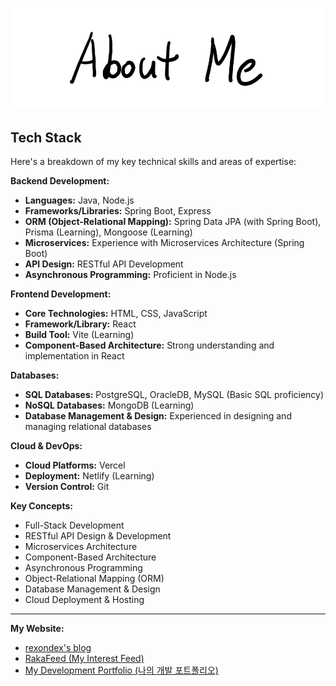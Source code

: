 ![AboutMe](images/AboutMe.png)  

## Tech Stack

Here's a breakdown of my key technical skills and areas of expertise:

**Backend Development:**
* **Languages:** Java, Node.js
* **Frameworks/Libraries:** Spring Boot, Express
* **ORM (Object-Relational Mapping):** Spring Data JPA (with Spring Boot), Prisma (Learning), Mongoose (Learning)
* **Microservices:** Experience with Microservices Architecture (Spring Boot)
* **API Design:** RESTful API Development
* **Asynchronous Programming:** Proficient in Node.js

**Frontend Development:**
* **Core Technologies:** HTML, CSS, JavaScript
* **Framework/Library:** React
* **Build Tool:** Vite (Learning)
* **Component-Based Architecture:** Strong understanding and implementation in React

**Databases:**
* **SQL Databases:** PostgreSQL, OracleDB, MySQL (Basic SQL proficiency)
* **NoSQL Databases:** MongoDB (Learning)
* **Database Management & Design:** Experienced in designing and managing relational databases

**Cloud & DevOps:**
* **Cloud Platforms:** Vercel
* **Deployment:** Netlify (Learning)
* **Version Control:** Git

**Key Concepts:**
* Full-Stack Development
* RESTful API Design & Development
* Microservices Architecture
* Component-Based Architecture
* Asynchronous Programming
* Object-Relational Mapping (ORM)
* Database Management & Design
* Cloud Deployment & Hosting

---

**My Website:**

* [rexondex's blog](https://rexondex.tistory.com/)
* [RakaFeed (My Interest Feed)](https://rakaso598.github.io/)
* [My Development Portfolio (나의 개발 포트폴리오)](https://rakaso598.github.io/portfolio/)
